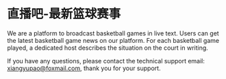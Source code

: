 # 直播吧-最新篮球赛事

We are a platform to broadcast basketball games in live text. Users can get the latest basketball game news on our platform. For each basketball game played, a dedicated host describes the situation on the court in writing.

If you have any questions, please contact the technical support email: xiangyupao@foxmail.com, thank you for your support.
